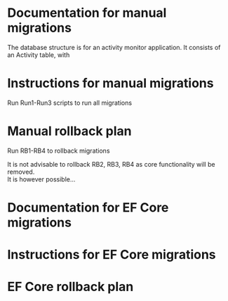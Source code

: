 # Documentation for manual migrations
The database structure is for an activity monitor application.
It consists of an Activity table, with 

# Instructions for manual migrations
Run Run1-Run3 scripts to run all migrations

# Manual rollback plan
Run RB1-RB4 to rollback migrations

It is not advisable to rollback RB2, RB3, RB4 as core functionality will be removed.    
It is however possible...

# Documentation for EF Core migrations

# Instructions for EF Core migrations

# EF Core rollback plan

